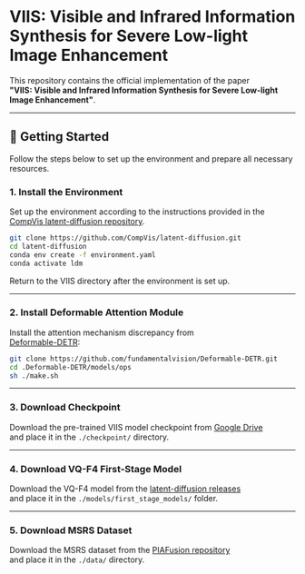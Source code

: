 # VIIS: Visible and Infrared Information Synthesis for Severe Low-light Image Enhancement

This repository contains the official implementation of the paper  
**"VIIS: Visible and Infrared Information Synthesis for Severe Low-light Image Enhancement"**.

---

## 🚀 Getting Started

Follow the steps below to set up the environment and prepare all necessary resources.

### 1. Install the Environment
Set up the environment according to the instructions provided in the  
[CompVis latent-diffusion repository](https://github.com/CompVis/latent-diffusion).

```bash
git clone https://github.com/CompVis/latent-diffusion.git
cd latent-diffusion
conda env create -f environment.yaml
conda activate ldm
```

Return to the VIIS directory after the environment is set up.

---

### 2. Install Deformable Attention Module

Install the attention mechanism discrepancy from  
[Deformable-DETR](https://github.com/fundamentalvision/Deformable-DETR):

```bash
git clone https://github.com/fundamentalvision/Deformable-DETR.git
cd .Deformable-DETR/models/ops
sh ./make.sh
```

---

### 3. Download Checkpoint

Download the pre-trained VIIS model checkpoint from [Google Drive](https://drive.google.com/file/d/1ur9uv_eUWYbvJVdKZbrsu50RVWhpX4x5/view?usp=sharing)  
and place it in the `./checkpoint/` directory.

---

### 4. Download VQ-F4 First-Stage Model

Download the VQ-F4 model from the [latent-diffusion releases](https://github.com/CompVis/latent-diffusion)  
and place it in the `./models/first_stage_models/` folder.

---

### 5. Download MSRS Dataset

Download the MSRS dataset from the [PIAFusion repository](https://github.com/Linfeng-Tang/PIAFusion)  
and place it in the `./data/` directory.
